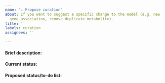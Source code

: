 ```yaml
---
name: "✏️ Propose curation"
about: If you want to suggest a specific change to the model (e.g. new reaction, correct
  gene association, remove duplicate metabolite).
title: ''
labels: curation
assignees: ''

---
```


<!-- Note: Based on issue templates for standard-GEMs (e.g., Human-GEM, Yeast-GEM). -->

<!-- Note: Please search to see if an issue already exists for the curation you propose. -->

<!-- Make sure you use the latest RBC-GEM version. -->

#### Brief description:
<!-- A concise description on what curation you are proposing and for what purpose. Provide links to website or references that support your statement. For instance: "In yeast-GEM the reaction for 3-isopropylmalate dehydrogenase is split into two half-reactions, as the second half-reaction is spontaneous. However, the spontaneous half-reaction is incorrectly assigned to a wrong enzyme. See https://www.uniprot.org/uniprotkb/P04173 and https://www.uniprot.org/uniprotkb/P38891 for the two enzymes, and https://iubmb.qmul.ac.uk/enzyme/EC1/1/1/85.html for the spontaneous half-reaction.

If you just want to report a problem with the model, but do not have a precise idea on how this should be fixed, then it might be better to use the "Bug report" issue type (link to change this is above "Title").
-->

#### Current status:
<!-- Show what is the current status in the model of the reaction/metabolite/gene etc. that you propose to curate. If suitable, this can be done in table format, choose yourself what data is most informative to show (do not include more than necessary):

Identifier | Reaction equation | Genes
---|---|---
r_0061 | (2R,3S)-3-isopropylmalate[c] + NAD[c] => (2S)-2-isopropyl-3-oxosuccinate[c] + H+[c] + NADH[c] | YCL018W
r_0029 | (2S)-2-isopropyl-3-oxosuccinate[c] + H+[c] => 4-methyl-2-oxopentanoate[c] + carbon dioxide[c] | YJR148W

Alternatively, this can also be written out in bullet points, linking to Metabolic Atlas:

-->

#### Proposed status/to-do list:
<!-- Give a very brief list of actions that need to be taken to curate the model. In some cases, it might be helpful to first show the proposed changes in table format:

Identifier | Reaction equation | Genes
---|---|---
r_0061 | (2R,3S)-3-isopropylmalate[c] + NAD[c] => (2S)-2-isopropyl-3-oxosuccinate[c] + H+[c] + NADH[c] | YCL018W
r_0029 | (2S)-2-isopropyl-3-oxosuccinate[c] + H+[c] => 4-methyl-2-oxopentanoate[c] + carbon dioxide[c] | 

But a to-do list should always be present:
- [ ] Leave r_0061 intact.
- [ ] Remove YJR148W from r_0029.
    -->
